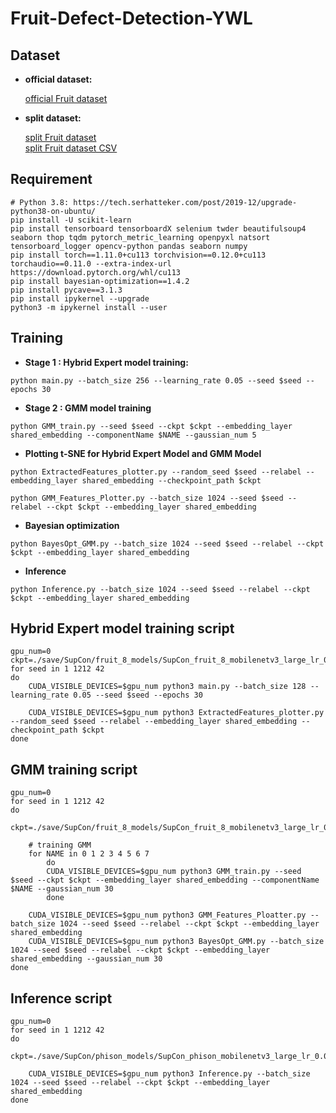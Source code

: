 # Fruit-Defect-Detection-YWL

## Dataset

- **official dataset:**  

	[official Fruit dataset](https://data.mendeley.com/datasets/bdd69gyhv8/1)

- **split dataset:**  

	[split Fruit dataset](https://drive.google.com/file/d/1PYqgWDIzccpnbmzAtO0NSQ8r27H1wOpt/view?usp=sharing)  
	[split Fruit dataset CSV](https://drive.google.com/file/d/1DxzRLMDp95B5Ft6T4ar-yxAupZmJhgyu/view?usp=sharing)  




## Requirement
```
# Python 3.8: https://tech.serhatteker.com/post/2019-12/upgrade-python38-on-ubuntu/
pip install -U scikit-learn
pip install tensorboard tensorboardX selenium twder beautifulsoup4 seaborn thop tqdm pytorch_metric_learning openpyxl natsort tensorboard_logger opencv-python pandas seaborn numpy
pip install torch==1.11.0+cu113 torchvision==0.12.0+cu113 torchaudio==0.11.0 --extra-index-url https://download.pytorch.org/whl/cu113
pip install bayesian-optimization==1.4.2
pip install pycave==3.1.3
pip install ipykernel --upgrade
python3 -m ipykernel install --user
```

## Training 

- **Stage 1 : Hybrid Expert model training:**
```
python main.py --batch_size 256 --learning_rate 0.05 --seed $seed --epochs 30
```
- **Stage 2 : GMM model training**
```
python GMM_train.py --seed $seed --ckpt $ckpt --embedding_layer shared_embedding --componentName $NAME --gaussian_num 5
```
- **Plotting t-SNE for Hybrid Expert Model and GMM Model**
```
python ExtractedFeatures_plotter.py --random_seed $seed --relabel --embedding_layer shared_embedding --checkpoint_path $ckpt

python GMM_Features_Plotter.py --batch_size 1024 --seed $seed --relabel --ckpt $ckpt --embedding_layer shared_embedding
```
- **Bayesian optimization**
```
python BayesOpt_GMM.py --batch_size 1024 --seed $seed --relabel --ckpt $ckpt --embedding_layer shared_embedding
```
- **Inference**
```
python Inference.py --batch_size 1024 --seed $seed --relabel --ckpt $ckpt --embedding_layer shared_embedding
```


## Hybrid Expert model training script
```shell
gpu_num=0
ckpt=./save/SupCon/fruit_8_models/SupCon_fruit_8_mobilenetv3_large_lr_0.05_decay_0.0001_bsz_128_temp_0.1_trial_0/$seed/ckpt_best.pth
for seed in 1 1212 42
do
    CUDA_VISIBLE_DEVICES=$gpu_num python3 main.py --batch_size 128 --learning_rate 0.05 --seed $seed --epochs 30

    CUDA_VISIBLE_DEVICES=$gpu_num python3 ExtractedFeatures_plotter.py --random_seed $seed --relabel --embedding_layer shared_embedding --checkpoint_path $ckpt
done
```
## GMM training script
```shell
gpu_num=0
for seed in 1 1212 42
do
    ckpt=./save/SupCon/fruit_8_models/SupCon_fruit_8_mobilenetv3_large_lr_0.05_decay_0.0001_bsz_128_temp_0.1_trial_0/$seed/ckpt_best.pth

    # training GMM
    for NAME in 0 1 2 3 4 5 6 7 
        do
        CUDA_VISIBLE_DEVICES=$gpu_num python3 GMM_train.py --seed $seed --ckpt $ckpt --embedding_layer shared_embedding --componentName $NAME --gaussian_num 30
        done

    CUDA_VISIBLE_DEVICES=$gpu_num python3 GMM_Features_Ploatter.py --batch_size 1024 --seed $seed --relabel --ckpt $ckpt --embedding_layer shared_embedding
    CUDA_VISIBLE_DEVICES=$gpu_num python3 BayesOpt_GMM.py --batch_size 1024 --seed $seed --relabel --ckpt $ckpt --embedding_layer shared_embedding --gaussian_num 30
done
```
## Inference script
```shell
gpu_num=0
for seed in 1 1212 42
do
    ckpt=./save/SupCon/phison_models/SupCon_phison_mobilenetv3_large_lr_0.05_decay_0.0001_bsz_256_temp_0.1_trial_0/$seed/ckpt_best.pth

    CUDA_VISIBLE_DEVICES=$gpu_num python3 Inference.py --batch_size 1024 --seed $seed --relabel --ckpt $ckpt --embedding_layer shared_embedding
done
```


